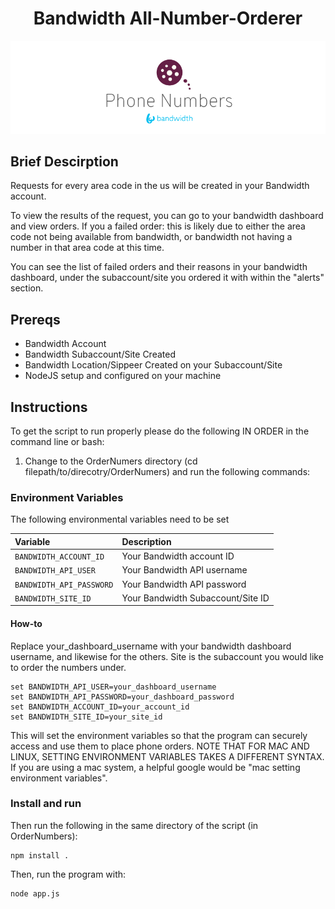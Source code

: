 <div align="center">

# Bandwidth All-Number-Orderer

![BW_all](../../.readme_images/BW_PhoneNumbers.png)
</div>

## Brief Descirption

Requests for every area code in the us will be created in your Bandwidth account.

To view the results of the request, you can go to your bandwidth dashboard and view orders.
If you a failed order: this is likely due to either the area code not being available from bandwidth, or bandwidth not having a number in that area code at this time.

You can see the list of failed orders and their reasons in your bandwidth dashboard, under the subaccount/site you ordered it with within the "alerts" section.

## Prereqs

* Bandwidth Account
* Bandwidth Subaccount/Site Created
* Bandwidth Location/Sippeer Created on your Subaccount/Site
* NodeJS setup and configured on your machine

## Instructions

To get the script to run properly please do the following IN ORDER in the command line or bash:

1. Change to the OrderNumers directory (cd filepath/to/direcotry/OrderNumers) and run the following commands:

### Environment Variables

The following environmental variables need to be set

| Variable                 | Description                        |
|:-------------------------|:-----------------------------------|
| `BANDWIDTH_ACCOUNT_ID`   | Your Bandwidth account ID          |
| `BANDWIDTH_API_USER`     | Your Bandwidth API username        |
| `BANDWIDTH_API_PASSWORD` | Your Bandwidth API password        |
| `BANDWIDTH_SITE_ID`      | Your Bandwidth Subaccount/Site ID  |

#### How-to

Replace your_dashboard_username with your bandwidth dashboard username, and likewise for the others.
Site is the subaccount you would like to order the numbers under.

```
set BANDWIDTH_API_USER=your_dashboard_username
set BANDWIDTH_API_PASSWORD=your_dashboard_password
set BANDWIDTH_ACCOUNT_ID=your_account_id
set BANDWIDTH_SITE_ID=your_site_id
```

This will set the environment variables so that the program can securely access and use them to place phone orders.
NOTE THAT FOR MAC AND LINUX, SETTING ENVIRONMENT VARIABLES TAKES A DIFFERENT SYNTAX.
If you are using a mac system, a helpful google would be "mac setting environment variables".

### Install and run

Then run the following in the same directory of the script (in OrderNumbers):

```
npm install .
```

Then, run the program with:

```
node app.js
```

